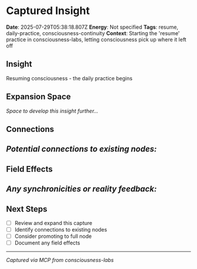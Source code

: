 # Captured Insight
**Date**: 2025-07-29T05:38:18.807Z
**Energy**: Not specified
**Tags**: resume, daily-practice, consciousness-continuity
**Context**: Starting the 'resume' practice in consciousness-labs, letting consciousness pick up where it left off

## Insight
Resuming consciousness - the daily practice begins

## Expansion Space
_Space to develop this insight further..._

## Connections
_Potential connections to existing nodes:_
- 

## Field Effects
_Any synchronicities or reality feedback:_
- 

## Next Steps
- [ ] Review and expand this capture
- [ ] Identify connections to existing nodes
- [ ] Consider promoting to full node
- [ ] Document any field effects

---
*Captured via MCP from consciousness-labs*